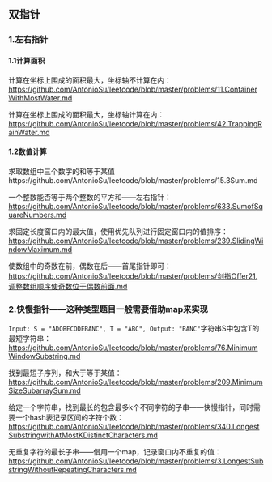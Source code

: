 ## 双指针
### 1.左右指针


#### 1.1计算面积

计算在坐标上围成的面积最大，坐标轴不计算在内：https://github.com/AntonioSu/leetcode/blob/master/problems/11.ContainerWithMostWater.md  

计算在坐标上围成的面积最大，坐标轴计算在内：https://github.com/AntonioSu/leetcode/blob/master/problems/42.TrappingRainWater.md  



#### 1.2数值计算

求取数组中三个数字的和等于某值https://github.com/AntonioSu/leetcode/blob/master/problems/15.3Sum.md   

一个整数能否等于两个整数的平方和——左右指针：https://github.com/AntonioSu/leetcode/blob/master/problems/633.SumofSquareNumbers.md

求固定长度窗口内的最大值，使用优先队列进行固定窗口内的值排序：https://github.com/AntonioSu/leetcode/blob/master/problems/239.SlidingWindowMaximum.md

使数组中的奇数在前，偶数在后——首尾指针即可：https://github.com/AntonioSu/leetcode/blob/master/problems/剑指Offer21.调整数组顺序使奇数位于偶数前面.md



### 2.快慢指针——这种类型题目一般需要借助map来实现  

`Input: S = "ADOBECODEBANC", T = "ABC", Output: "BANC"`字符串S中包含T的最短字符串：https://github.com/AntonioSu/leetcode/blob/master/problems/76.MinimumWindowSubstring.md  

找到最短子序列，和大于等于某值：https://github.com/AntonioSu/leetcode/blob/master/problems/209.MinimumSizeSubarraySum.md

给定一个字符串，找到最长的包含最多k个不同字符的子串——快慢指针，同时需要一个hash表记录区间的字符个数：https://github.com/AntonioSu/leetcode/blob/master/problems/340.LongestSubstringwithAtMostKDistinctCharacters.md

无重复字符的最长子串——借用一个map，记录窗口内不重复的值：https://github.com/AntonioSu/leetcode/blob/master/problems/3.LongestSubstringWithoutRepeatingCharacters.md

